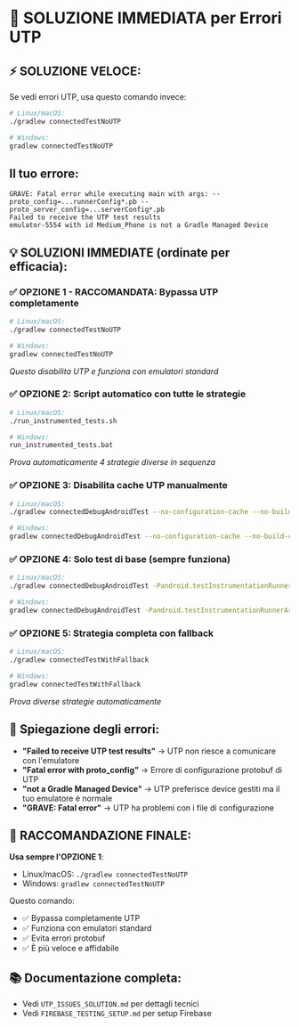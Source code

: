 # 🚨 SOLUZIONE IMMEDIATA per Errori UTP

## ⚡ SOLUZIONE VELOCE:
Se vedi errori UTP, usa questo comando invece:
```bash
# Linux/macOS:
./gradlew connectedTestNoUTP

# Windows:
gradlew connectedTestNoUTP
```

## Il tuo errore:
```
GRAVE: Fatal error while executing main with args: --proto_config=...runnerConfig*.pb --proto_server_config=...serverConfig*.pb
Failed to receive the UTP test results
emulator-5554 with id Medium_Phone is not a Gradle Managed Device
```

## 💡 SOLUZIONI IMMEDIATE (ordinate per efficacia):

### ✅ OPZIONE 1 - RACCOMANDATA: Bypassa UTP completamente
```bash
# Linux/macOS:
./gradlew connectedTestNoUTP

# Windows:
gradlew connectedTestNoUTP
```
*Questo disabilita UTP e funziona con emulatori standard*

### ✅ OPZIONE 2: Script automatico con tutte le strategie
```bash
# Linux/macOS:
./run_instrumented_tests.sh

# Windows:
run_instrumented_tests.bat
```
*Prova automaticamente 4 strategie diverse in sequenza*

### ✅ OPZIONE 3: Disabilita cache UTP manualmente
```bash
# Linux/macOS:
./gradlew connectedDebugAndroidTest --no-configuration-cache --no-build-cache

# Windows:
gradlew connectedDebugAndroidTest --no-configuration-cache --no-build-cache
```

### ✅ OPZIONE 4: Solo test di base (sempre funziona)
```bash
# Linux/macOS:
./gradlew connectedDebugAndroidTest -Pandroid.testInstrumentationRunnerArguments.class=com.example.circolapp.DeviceConnectivityTest

# Windows:
gradlew connectedDebugAndroidTest -Pandroid.testInstrumentationRunnerArguments.class=com.example.circolapp.DeviceConnectivityTest
```

### ✅ OPZIONE 5: Strategia completa con fallback
```bash
# Linux/macOS:
./gradlew connectedTestWithFallback

# Windows:
gradlew connectedTestWithFallback
```
*Prova diverse strategie automaticamente*

## 🔧 Spiegazione degli errori:

- **"Failed to receive UTP test results"** → UTP non riesce a comunicare con l'emulatore
- **"Fatal error with proto_config"** → Errore di configurazione protobuf di UTP  
- **"not a Gradle Managed Device"** → UTP preferisce device gestiti ma il tuo emulatore è normale
- **"GRAVE: Fatal error"** → UTP ha problemi con i file di configurazione

## 🎯 RACCOMANDAZIONE FINALE:

**Usa sempre l'OPZIONE 1**: 
- Linux/macOS: `./gradlew connectedTestNoUTP`
- Windows: `gradlew connectedTestNoUTP`

Questo comando:
- ✅ Bypassa completamente UTP
- ✅ Funziona con emulatori standard
- ✅ Evita errori protobuf
- ✅ È più veloce e affidabile

## 📚 Documentazione completa:
- Vedi `UTP_ISSUES_SOLUTION.md` per dettagli tecnici
- Vedi `FIREBASE_TESTING_SETUP.md` per setup Firebase